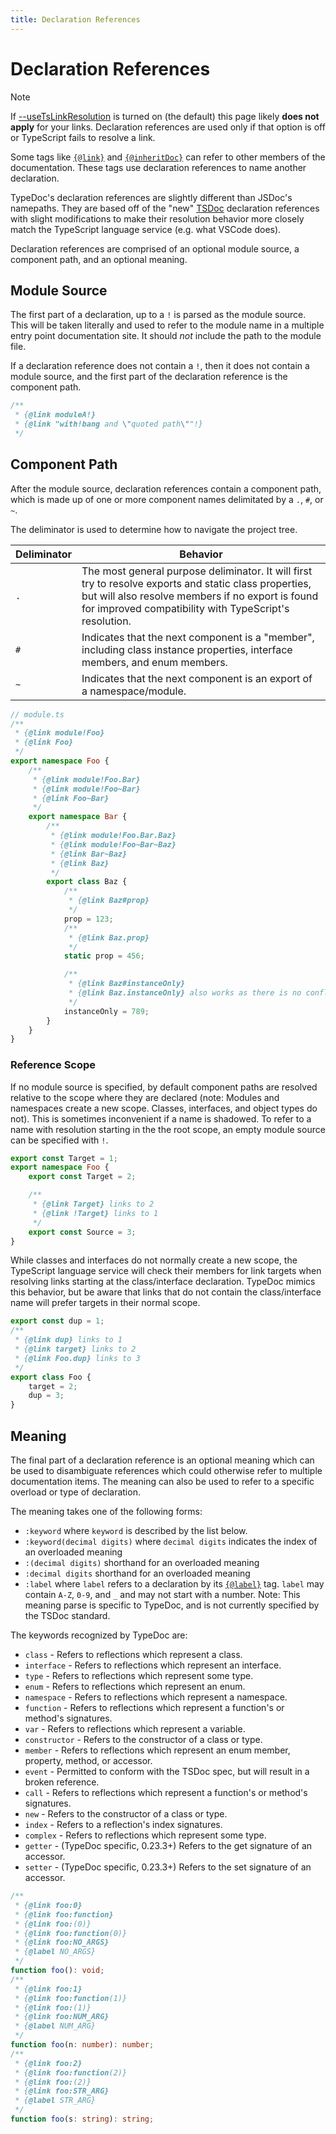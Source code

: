 ```yaml
---
title: Declaration References
---
```


# Declaration References

> [!note]
> If [--useTsLinkResolution](options/comments.md#usetslinkresolution) is turned on (the default) this page likely
> **does not apply** for your links. Declaration references are used only if that option is off or TypeScript
> fails to resolve a link.

Some tags like [`{@link}`](tags/link.md) and [`{@inheritDoc}`](tags/inheritDoc.md) can refer to other
members of the documentation. These tags use declaration references to name another declaration.

TypeDoc's declaration references are slightly different than JSDoc's namepaths. They are based off of
the "new" [TSDoc](https://tsdoc.org/pages/spec/overview/) declaration references with slight modifications
to make their resolution behavior more closely match the TypeScript language service (e.g. what VSCode does).

Declaration references are comprised of an optional module source, a component path, and an optional meaning.

## Module Source

The first part of a declaration, up to a `!` is parsed as the module source. This will be taken
literally and used to refer to the module name in a multiple entry point documentation site.
It should _not_ include the path to the module file.

If a declaration reference does not contain a `!`, then it does not contain a module source, and the
first part of the declaration reference is the component path.

```ts
/**
 * {@link moduleA!}
 * {@link "with!bang and \"quoted path\""!}
 */
```

## Component Path

After the module source, declaration references contain a component path, which is made up of one
or more component names delimitated by a `.`, `#`, or `~`.

The deliminator is used to determine how to navigate the project tree.

<!-- prettier-ignore -->
| Deliminator | Behavior |
| --- | --- |
| `.` | The most general purpose deliminator. It will first try to resolve exports and static class properties, but will also resolve members if no export is found for improved compatibility with TypeScript's resolution. |
| `#` | Indicates that the next component is a "member", including class instance properties, interface members, and enum members. |
| `~` | Indicates that the next component is an export of a namespace/module. |

```ts
// module.ts
/**
 * {@link module!Foo}
 * {@link Foo}
 */
export namespace Foo {
    /**
     * {@link module!Foo.Bar}
     * {@link module!Foo~Bar}
     * {@link Foo~Bar}
     */
    export namespace Bar {
        /**
         * {@link module!Foo.Bar.Baz}
         * {@link module!Foo~Bar~Baz}
         * {@link Bar~Baz}
         * {@link Baz}
         */
        export class Baz {
            /**
             * {@link Baz#prop}
             */
            prop = 123;
            /**
             * {@link Baz.prop}
             */
            static prop = 456;

            /**
             * {@link Baz#instanceOnly}
             * {@link Baz.instanceOnly} also works as there is no conflicting static
             */
            instanceOnly = 789;
        }
    }
}
```

### Reference Scope

If no module source is specified, by default component paths are resolved relative to the scope where
they are declared (note: Modules and namespaces create a new scope. Classes, interfaces, and object types
do not). This is sometimes inconvenient if a name is shadowed. To refer to a name with resolution starting
in the the root scope, an empty module source can be specified with `!`.

```ts
export const Target = 1;
export namespace Foo {
    export const Target = 2;

    /**
     * {@link Target} links to 2
     * {@link !Target} links to 1
     */
    export const Source = 3;
}
```

While classes and interfaces do not normally create a new scope, the TypeScript language service will
check their members for link targets when resolving links starting at the class/interface declaration.
TypeDoc mimics this behavior, but be aware that links that do not contain the class/interface name
will prefer targets in their normal scope.

```ts
export const dup = 1;
/**
 * {@link dup} links to 1
 * {@link target} links to 2
 * {@link Foo.dup} links to 3
 */
export class Foo {
    target = 2;
    dup = 3;
}
```

## Meaning

The final part of a declaration reference is an optional meaning which can be used to disambiguate
references which could otherwise refer to multiple documentation items. The meaning can also be used
to refer to a specific overload or type of declaration.

The meaning takes one of the following forms:

-   `:keyword` where `keyword` is described by the list below.
-   `:keyword(decimal digits)` where `decimal digits` indicates the index of an overloaded meaning
-   `:(decimal digits)` shorthand for an overloaded meaning
-   `:decimal digits` shorthand for an overloaded meaning
-   `:label` where `label` refers to a declaration by its
    [`{@label}`](./tags/label.md) tag. `label` may contain `A-Z`, `0-9`, and `_`
    and may not start with a number. Note: This meaning parse is specific to
    TypeDoc, and is not currently specified by the TSDoc standard.

The keywords recognized by TypeDoc are:

-   `class` - Refers to reflections which represent a class.
-   `interface` - Refers to reflections which represent an interface.
-   `type` - Refers to reflections which represent some type.
-   `enum` - Refers to reflections which represent an enum.
-   `namespace` - Refers to reflections which represent a namespace.
-   `function` - Refers to reflections which represent a function's or method's signatures.
-   `var` - Refers to reflections which represent a variable.
-   `constructor` - Refers to the constructor of a class or type.
-   `member` - Refers to reflections which represent an enum member, property, method, or accessor.
-   `event` - Permitted to conform with the TSDoc spec, but will result in a broken reference.
-   `call` - Refers to reflections which represent a function's or method's signatures.
-   `new` - Refers to the constructor of a class or type.
-   `index` - Refers to a reflection's index signatures.
-   `complex` - Refers to reflections which represent some type.
-   `getter` - (TypeDoc specific, 0.23.3+) Refers to the get signature of an accessor.
-   `setter` - (TypeDoc specific, 0.23.3+) Refers to the set signature of an accessor.

```ts
/**
 * {@link foo:0}
 * {@link foo:function}
 * {@link foo:(0)}
 * {@link foo:function(0)}
 * {@link foo:NO_ARGS}
 * {@label NO_ARGS}
 */
function foo(): void;
/**
 * {@link foo:1}
 * {@link foo:function(1)}
 * {@link foo:(1)}
 * {@link foo:NUM_ARG}
 * {@label NUM_ARG}
 */
function foo(n: number): number;
/**
 * {@link foo:2}
 * {@link foo:function(2)}
 * {@link foo:(2)}
 * {@link foo:STR_ARG}
 * {@label STR_ARG}
 */
function foo(s: string): string;
```
